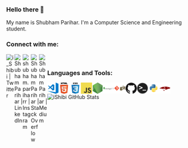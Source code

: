 ### Hello there 👋

My name is Shubham Parihar. I'm a Computer Science and Engineering student.

### Connect with me:

[<img align="left" alt="i_Shibi | Twitter" width="22px" src="https://simpleicons.org/icons/twitter.svg" />][twitter]
[<img align="left" alt="Shubham Parihar | LinkedIn" width="22px" src="https://simpleicons.org/icons/linkedin.svg" />][linkedin]
[<img align="left" alt="shubham.pariharr | Instagram" width="22px" src="https://simpleicons.org/icons/instagram.svg" />][instagram]
[<img align="left" alt="Shubham Parihar | Stack Overflow" width="22px" src="https://simpleicons.org/icons/stackoverflow.svg" />][stack overflow]
[<img align="left" alt="Shubham Parihar | Medium" width="22px" src="https://simpleicons.org/icons/medium.svg" />][medium]

<br/>

### Languages and Tools:

<img align="left" alt="Visual Studio Code" width="30px" src="https://raw.githubusercontent.com/github/explore/80688e429a7d4ef2fca1e82350fe8e3517d3494d/topics/visual-studio-code/visual-studio-code.png" />
<img align="left" alt="HTML5" width="30px" src="https://raw.githubusercontent.com/github/explore/80688e429a7d4ef2fca1e82350fe8e3517d3494d/topics/html/html.png" />
<img align="left" alt="CSS3" width="30px" src="https://raw.githubusercontent.com/github/explore/80688e429a7d4ef2fca1e82350fe8e3517d3494d/topics/css/css.png" />
<img align="left" alt="JavaScript" width="30px" src="https://raw.githubusercontent.com/github/explore/80688e429a7d4ef2fca1e82350fe8e3517d3494d/topics/javascript/javascript.png" />
<img align="left" alt="Node.js" width="30px" src="https://raw.githubusercontent.com/github/explore/80688e429a7d4ef2fca1e82350fe8e3517d3494d/topics/nodejs/nodejs.png" />
<img align="left" alt="MongoDB" width="30px" src="https://raw.githubusercontent.com/github/explore/80688e429a7d4ef2fca1e82350fe8e3517d3494d/topics/mongodb/mongodb.png" />
<img align="left" alt="Git" width="30px" src="https://raw.githubusercontent.com/github/explore/80688e429a7d4ef2fca1e82350fe8e3517d3494d/topics/git/git.png" />
<img align="left" alt="GitHub" width="30px" src="https://raw.githubusercontent.com/github/explore/78df643247d429f6cc873026c0622819ad797942/topics/github/github.png" />
<img align="left" alt="Terminal" width="30px" src="https://raw.githubusercontent.com/github/explore/80688e429a7d4ef2fca1e82350fe8e3517d3494d/topics/terminal/terminal.png" />
<img align="left" alt="Python" width="30px" src="https://raw.githubusercontent.com/github/explore/80688e429a7d4ef2fca1e82350fe8e3517d3494d/topics/python/python.png" />
<img align="left" alt="Mongoose" width="30px" src="https://raw.githubusercontent.com/github/explore/80688e429a7d4ef2fca1e82350fe8e3517d3494d/topics/mongoose/mongoose.png" />

<br/>

<img align="left" alt="iShibi GitHub Stats" src="https://github-readme-stats.ishibi.vercel.app/api?username=iShibi&show_icons=true&hide_border=true" />

<!-- Links -->
[twitter]: https://twitter.com/i_Shibi
[instagram]: https://www.instagram.com/shubham.pariharr/
[linkedin]: https://www.linkedin.com/in/shubhamparihar202/
[stack overflow]: https://stackoverflow.com/users/13809941/shubham-parihar?tab=profile
[medium]: https://medium.com/@shubhamparihar